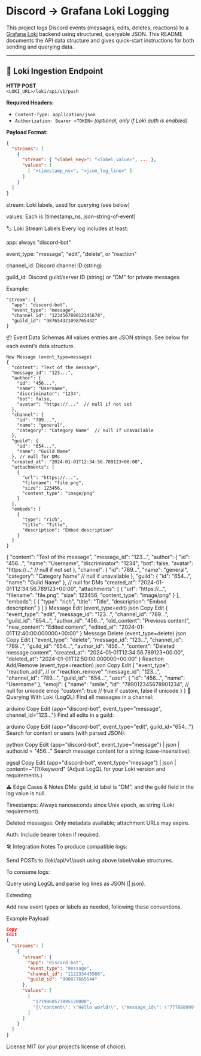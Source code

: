 # Discord → Grafana Loki Logging

This project logs Discord events (messages, edits, deletes, reactions) to a [Grafana Loki](https://grafana.com/oss/loki/) backend using structured, queryable JSON. This README documents the API data structure and gives quick-start instructions for both sending and querying data.

---

## 📡 Loki Ingestion Endpoint

**HTTP POST**  
`<LOKI_URL>/loki/api/v1/push`

**Required Headers:**
- `Content-Type: application/json`
- `Authorization: Bearer <TOKEN>` _(optional, only if Loki auth is enabled)_

**Payload Format:**
```json
{
  "streams": [
    {
      "stream": { "<label_key>": "<label_value>", ... },
      "values": [
        [ "<timestamp_ns>", "<json_log_line>" ]
      ]
    }
  ]
}
```
stream: Loki labels, used for querying (see below)

values: Each is [timestamp_ns, json-string-of-event]


🏷️ Loki Stream Labels
Every log includes at least:

app: always "discord-bot"

event_type: "message", "edit", "delete", or "reaction"

channel_id: Discord channel ID (string)

guild_id: Discord guild/server ID (string) or "DM" for private messages

Example:
```
"stream": {
  "app": "discord-bot",
  "event_type": "message",
  "channel_id": "123456789012345678",
  "guild_id": "987654321098765432"
}
```
📦 Event Data Schemas
All values entries are JSON strings.
See below for each event’s data structure.
```
New Message (event_type=message)
{
  "content": "Text of the message",
  "message_id": "123...",
  "author": {
    "id": "456...",
    "name": "Username",
    "discriminator": "1234",
    "bot": false,
    "avatar": "https://..."  // null if not set
  },
  "channel": {
    "id": "789...",
    "name": "general",
    "category": "Category Name"  // null if unavailable
  },
  "guild": {
    "id": "654...",
    "name": "Guild Name"
  }, // null for DMs
  "created_at": "2024-01-01T12:34:56.789123+00:00",
  "attachments": [
    {
      "url": "https://...",
      "filename": "file.png",
      "size": 123456,
      "content_type": "image/png"
    }
  ],
  "embeds": [
    {
      "type": "rich",
      "title": "Title",
      "description": "Embed description"
    }
  ]
}
```
{
  "content": "Text of the message",
  "message_id": "123...",
  "author": {
    "id": "456...",
    "name": "Username",
    "discriminator": "1234",
    "bot": false,
    "avatar": "https://..."  // null if not set
  },
  "channel": {
    "id": "789...",
    "name": "general",
    "category": "Category Name"  // null if unavailable
  },
  "guild": {
    "id": "654...",
    "name": "Guild Name"
  }, // null for DMs
  "created_at": "2024-01-01T12:34:56.789123+00:00",
  "attachments": [
    {
      "url": "https://...",
      "filename": "file.png",
      "size": 123456,
      "content_type": "image/png"
    }
  ],
  "embeds": [
    {
      "type": "rich",
      "title": "Title",
      "description": "Embed description"
    }
  ]
}
Message Edit (event_type=edit)
json
Copy
Edit
{
  "event_type": "edit",
  "message_id": "123...",
  "channel_id": "789...",
  "guild_id": "654...",
  "author_id": "456...",
  "old_content": "Previous content",
  "new_content": "Edited content",
  "edited_at": "2024-01-01T12:40:00.000000+00:00"
}
Message Delete (event_type=delete)
json
Copy
Edit
{
  "event_type": "delete",
  "message_id": "123...",
  "channel_id": "789...",
  "guild_id": "654...",
  "author_id": "456...",
  "content": "Deleted message content",
  "created_at": "2024-01-01T12:34:56.789123+00:00",
  "deleted_at": "2024-01-01T12:50:00.000000+00:00"
}
Reaction Add/Remove (event_type=reaction)
json
Copy
Edit
{
  "event_type": "reaction_add", // or "reaction_remove"
  "message_id": "123...",
  "channel_id": "789...",
  "guild_id": "654...",
  "user": {
    "id": "456...",
    "name": "Username"
  },
  "emoji": {
    "name": "smile",
    "id": "789012345678901234", // null for unicode emoji
    "custom": true // true if custom, false if unicode
  }
}
🔎 Querying With Loki (LogQL)
Find all messages in a channel:

arduino
Copy
Edit
{app="discord-bot", event_type="message", channel_id="123..."}
Find all edits in a guild:

arduino
Copy
Edit
{app="discord-bot", event_type="edit", guild_id="654..."}
Search for content or users (with parsed JSON):

python
Copy
Edit
{app="discord-bot", event_type="message"} | json | author.id = "456..."
Search message content for a string (case-insensitive):

pgsql
Copy
Edit
{app="discord-bot", event_type="message"} | json | content=~"(?i)keyword"
(Adjust LogQL for your Loki version and requirements.)

⚠️ Edge Cases & Notes
DMs: guild_id label is "DM", and the guild field in the log value is null.

Timestamps: Always nanoseconds since Unix epoch, as string (Loki requirement).

Deleted messages: Only metadata available; attachment URLs may expire.

Auth: Include bearer token if required.

🛠️ Integration Notes
To produce compatible logs:

Send POSTs to /loki/api/v1/push using above label/value structures.

To consume logs:

Query using LogQL and parse log lines as JSON (| json).

Extending:

Add new event types or labels as needed, following these conventions.

Example Payload
```json
Copy
Edit
{
  "streams": [
    {
      "stream": {
        "app": "discord-bot",
        "event_type": "message",
        "channel_id": "112233445566",
        "guild_id": "998877665544"
      },
      "values": [
        [
          "1719068573895120000",
          "{\"content\": \"Hello world!\", \"message_id\": \"777888999\", ... }"
        ]
      ]
    }
  ]
}
```
License
MIT (or your project’s license of choice).

